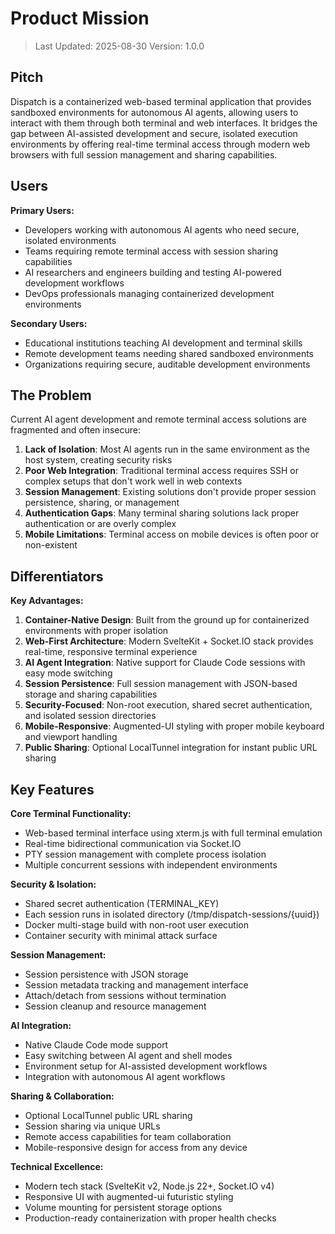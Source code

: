 # Product Mission

> Last Updated: 2025-08-30
> Version: 1.0.0

## Pitch

Dispatch is a containerized web-based terminal application that provides sandboxed environments for autonomous AI agents, allowing users to interact with them through both terminal and web interfaces. It bridges the gap between AI-assisted development and secure, isolated execution environments by offering real-time terminal access through modern web browsers with full session management and sharing capabilities.

## Users

**Primary Users:**
- Developers working with autonomous AI agents who need secure, isolated environments
- Teams requiring remote terminal access with session sharing capabilities  
- AI researchers and engineers building and testing AI-powered development workflows
- DevOps professionals managing containerized development environments

**Secondary Users:**
- Educational institutions teaching AI development and terminal skills
- Remote development teams needing shared sandboxed environments
- Organizations requiring secure, auditable development environments

## The Problem

Current AI agent development and remote terminal access solutions are fragmented and often insecure:

1. **Lack of Isolation**: Most AI agents run in the same environment as the host system, creating security risks
2. **Poor Web Integration**: Traditional terminal access requires SSH or complex setups that don't work well in web contexts
3. **Session Management**: Existing solutions don't provide proper session persistence, sharing, or management
4. **Authentication Gaps**: Many terminal sharing solutions lack proper authentication or are overly complex
5. **Mobile Limitations**: Terminal access on mobile devices is often poor or non-existent

## Differentiators

**Key Advantages:**

1. **Container-Native Design**: Built from the ground up for containerized environments with proper isolation
2. **Web-First Architecture**: Modern SvelteKit + Socket.IO stack provides real-time, responsive terminal experience
3. **AI Agent Integration**: Native support for Claude Code sessions with easy mode switching
4. **Session Persistence**: Full session management with JSON-based storage and sharing capabilities
5. **Security-Focused**: Non-root execution, shared secret authentication, and isolated session directories
6. **Mobile-Responsive**: Augmented-UI styling with proper mobile keyboard and viewport handling
7. **Public Sharing**: Optional LocalTunnel integration for instant public URL sharing

## Key Features

**Core Terminal Functionality:**
- Web-based terminal interface using xterm.js with full terminal emulation
- Real-time bidirectional communication via Socket.IO
- PTY session management with complete process isolation
- Multiple concurrent sessions with independent environments

**Security & Isolation:**
- Shared secret authentication (TERMINAL_KEY)
- Each session runs in isolated directory (/tmp/dispatch-sessions/{uuid})
- Docker multi-stage build with non-root user execution
- Container security with minimal attack surface

**Session Management:**
- Session persistence with JSON storage
- Session metadata tracking and management interface
- Attach/detach from sessions without termination
- Session cleanup and resource management

**AI Integration:**
- Native Claude Code mode support
- Easy switching between AI agent and shell modes  
- Environment setup for AI-assisted development workflows
- Integration with autonomous AI agent workflows

**Sharing & Collaboration:**
- Optional LocalTunnel public URL sharing
- Session sharing via unique URLs
- Remote access capabilities for team collaboration
- Mobile-responsive design for access from any device

**Technical Excellence:**
- Modern tech stack (SvelteKit v2, Node.js 22+, Socket.IO v4)
- Responsive UI with augmented-ui futuristic styling
- Volume mounting for persistent storage options
- Production-ready containerization with proper health checks